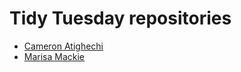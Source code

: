 # Tidy Tuesday repositories

- [Cameron Atighechi](https://github.com/cameronatighetchi/TidyTuesday_CameronABIOL551)
- [Marisa Mackie](https://github.com/marisa-mackie-csun/TidyTuesday.git)
